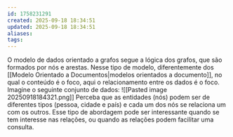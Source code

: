 ```yaml
---
id: 1758231291
created: 2025-09-18 18:34:51
updated: 2025-09-18 18:34:51
aliases:
tags:
---
```

O modelo de dados orientado a grafos segue a lógica dos grafos, que são formados por nós e arestas. Nesse tipo de modelo, diferentemente dos [[Modelo Orientado a Documentos|modelos orientados a documento]], no qual o conteúdo é o foco, aqui o relacionamento entre os dados é o foco. Imagine o seguinte conjunto de dados:
![[Pasted image 20250918184321.png]]
Perceba que as entidades (nós) podem ser de diferentes tipos (pessoa, cidade e país) e cada um dos nós se relaciona um com os outros. Esse tipo de abordagem pode ser interessante quando se tem interesse nas relações, ou quando as relações podem facilitar uma consulta.